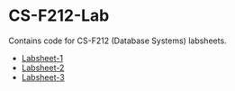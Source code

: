 # CS-F212-Lab
Contains code for CS-F212 (Database Systems) labsheets.

- [Labsheet-1](https://github.com/soppydart/CS-F212-Lab/files/10523209/Database.Systems.Labsheet-1.CMS.pdf)
- [Labsheet-2](https://github.com/soppydart/CS-F212-Lab/files/10828833/Database.Systems.Labsheet-2.CMS.pdf)
- [Labsheet-3](https://github.com/soppydart/CS-F212-Lab/files/10832417/DBS.Labsheet-3.CMS.pdf)
